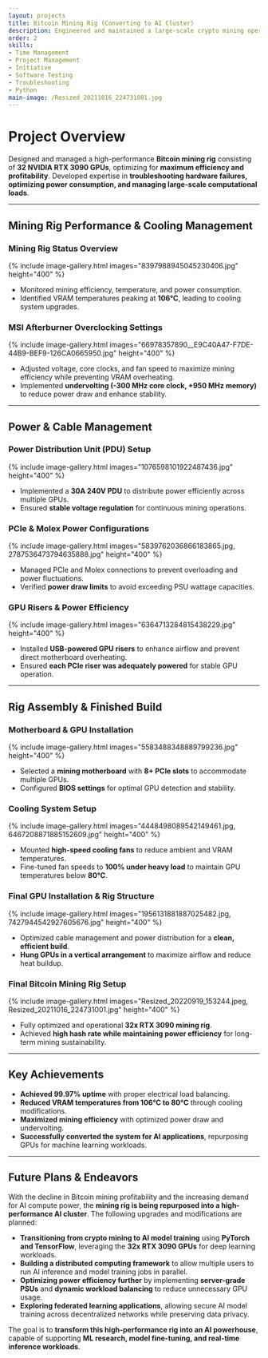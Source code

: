 ```yaml
---
layout: projects
title: Bitcoin Mining Rig (Converting to AI Cluster)
description: Engineered and maintained a large-scale crypto mining operation utilizing 32 NVIDIA RTX 3090 GPUs, gaining expertise in troubleshooting hardware issues, optimizing mining efficiency, and managing electrical load balancing for high-performance systems.
order: 2
skills: 
- Time Management
- Project Management
- Initiative
- Software Testing
- Troubleshooting
- Python
main-image: /Resized_20211016_224731001.jpg
---
```

# Project Overview  
Designed and managed a high-performance **Bitcoin mining rig** consisting of **32 NVIDIA RTX 3090 GPUs**, optimizing for **maximum efficiency and profitability**. Developed expertise in **troubleshooting hardware failures, optimizing power consumption, and managing large-scale computational loads**.  

---

## Mining Rig Performance & Cooling Management  

### Mining Rig Status Overview  
{% include image-gallery.html images="8397988945045230406.jpg" height="400" %}  
- Monitored mining efficiency, temperature, and power consumption.  
- Identified VRAM temperatures peaking at **106°C**, leading to cooling system upgrades.  

### MSI Afterburner Overclocking Settings  
{% include image-gallery.html images="66978357890__E9C40A47-F7DE-44B9-BEF9-126CA0665950.jpg" height="400" %}  
- Adjusted voltage, core clocks, and fan speed to maximize mining efficiency while preventing VRAM overheating.  
- Implemented **undervolting (-300 MHz core clock, +950 MHz memory)** to reduce power draw and enhance stability.  

---

## Power & Cable Management  

### Power Distribution Unit (PDU) Setup  
{% include image-gallery.html images="1076598101922487436.jpg" height="400" %}  
- Implemented a **30A 240V PDU** to distribute power efficiently across multiple GPUs.  
- Ensured **stable voltage regulation** for continuous mining operations.  

### PCIe & Molex Power Configurations  
{% include image-gallery.html images="5839762036866183865.jpg, 2787536473794635888.jpg" height="400" %}  
- Managed PCIe and Molex connections to prevent overloading and power fluctuations.  
- Verified **power draw limits** to avoid exceeding PSU wattage capacities.  

### GPU Risers & Power Efficiency  
{% include image-gallery.html images="6364713284815438229.jpg" height="400" %}  
- Installed **USB-powered GPU risers** to enhance airflow and prevent direct motherboard overheating.  
- Ensured **each PCIe riser was adequately powered** for stable GPU operation.  

---

## Rig Assembly & Finished Build  

### Motherboard & GPU Installation  
{% include image-gallery.html images="5583488348889799236.jpg" height="400" %}  
- Selected a **mining motherboard** with **8+ PCIe slots** to accommodate multiple GPUs.  
- Configured **BIOS settings** for optimal GPU detection and stability.  

### Cooling System Setup  
{% include image-gallery.html images="4448498089542149461.jpg, 6467208871885152609.jpg" height="400" %}  
- Mounted **high-speed cooling fans** to reduce ambient and VRAM temperatures.  
- Fine-tuned fan speeds to **100% under heavy load** to maintain GPU temperatures below **80°C**.  

### Final GPU Installation & Rig Structure  
{% include image-gallery.html images="1956131881887025482.jpg, 7427944542927605676.jpg" height="400" %}  
- Optimized cable management and power distribution for a **clean, efficient build**.  
- **Hung GPUs in a vertical arrangement** to maximize airflow and reduce heat buildup.  

### Final Bitcoin Mining Rig Setup  
{% include image-gallery.html images="Resized_20220919_153244.jpeg, Resized_20211016_224731001.jpg" height="400" %}  
- Fully optimized and operational **32x RTX 3090 mining rig**.  
- Achieved **high hash rate while maintaining power efficiency** for long-term mining sustainability.  

---

## Key Achievements  
- **Achieved 99.97% uptime** with proper electrical load balancing.  
- **Reduced VRAM temperatures from 106°C to 80°C** through cooling modifications.  
- **Maximized mining efficiency** with optimized power draw and undervolting.  
- **Successfully converted the system for AI applications**, repurposing GPUs for machine learning workloads.  

---
## Future Plans & Endeavors  

With the decline in Bitcoin mining profitability and the increasing demand for AI compute power, the **mining rig is being repurposed into a high-performance AI cluster**. The following upgrades and modifications are planned:  

- **Transitioning from crypto mining to AI model training** using **PyTorch and TensorFlow**, leveraging the **32x RTX 3090 GPUs** for deep learning workloads.  
- **Building a distributed computing framework** to allow multiple users to run AI inference and model training jobs in parallel.  
- **Optimizing power efficiency further** by implementing **server-grade PSUs** and **dynamic workload balancing** to reduce unnecessary GPU usage.  
- **Exploring federated learning applications**, allowing secure AI model training across decentralized networks while preserving data privacy.  

The goal is to **transform this high-performance rig into an AI powerhouse**, capable of supporting **ML research, model fine-tuning, and real-time inference workloads**.  
